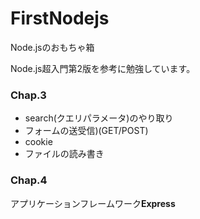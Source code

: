 # FirstNodejs
Node.jsのおもちゃ箱

Node.js超入門第2版を参考に勉強しています。

### Chap.3

+ search(クエリパラメータ)のやり取り
+ フォームの送受信)(GET/POST)
+ cookie
+ ファイルの読み書き


### Chap.4

アプリケーションフレームワーク**Express**